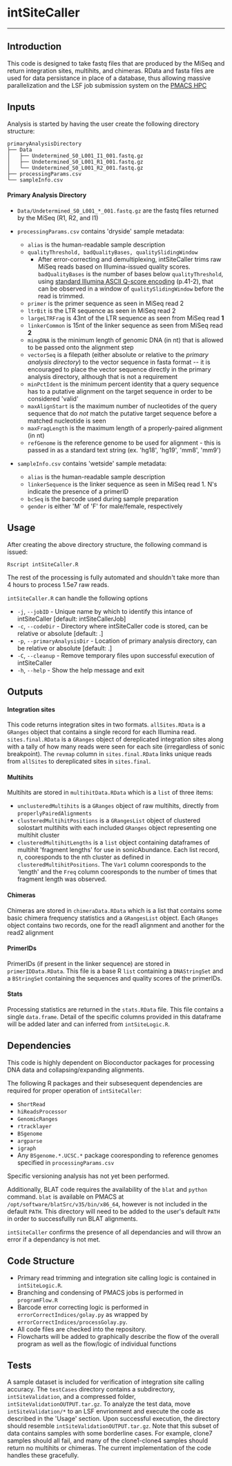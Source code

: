 # intSiteCaller

***


## Introduction
This code is designed to take fastq files that are produced by the MiSeq and return integration sites, multihits, and chimeras.  RData and fasta files are used for data persistance in place of a database, thus allowing massive parallelization and the LSF job submission system on the [PMACS HPC](http://www.med.upenn.edu/hpc/hardware-physical-environment.html)


## Inputs
                                    
Analysis is started by having the user create the following directory structure:

```
primaryAnalysisDirectory
├── Data
│   ├── Undetermined_S0_L001_I1_001.fastq.gz
│   ├── Undetermined_S0_L001_R1_001.fastq.gz
│   └── Undetermined_S0_L001_R2_001.fastq.gz
├── processingParams.csv
└── sampleInfo.csv
``` 
#### Primary Analysis Directory

* `Data/Undetermined_S0_L001_*_001.fastq.gz` are the fastq files returned by the MiSeq (R1, R2, and I1)
    
* `processingParams.csv` contains 'dryside' sample metadata:
	* `alias` is the human-readable sample description
	* `qualityThreshold, badQualityBases, qualitySlidingWindow`
		* After error-correcting and demultiplexing, intSiteCaller trims raw MiSeq reads based on Illumina-issued quality scores.  `badQualityBases` is the number of bases below `qualityThreshold`, using [standard Illumina ASCII Q-score encoding](http://support.illumina.com/content/dam/illumina-support/documents/myillumina/a557afc4-bf0e-4dad-9e59-9c740dd1e751/casava_userguide_15011196d.pdf) (p.41-2), that can be observed in a window of `qualitySlidingWindow` before the read is trimmed.
	* `primer` is the primer sequence as seen in MiSeq read 2
	* `ltrBit` is the LTR sequence as seen in MiSeq read 2
	* `largeLTRFrag` is 43nt of the LTR sequence as seen from MiSeq read **1**
	* `linkerCommon` is 15nt of the linker sequence as seen from MiSeq read **2**
	* `mingDNA` is the minimum length of genomic DNA (in nt) that is allowed to be passed onto the alignment step
	* `vectorSeq` is a filepath (either absolute or relative to the *primary analysis directory*) to the vector sequence in fasta format -- it is encouraged to place the vector sequence directly in the primary analysis directory, although that is not a requirement
	* `minPctIdent` is the minimum percent identity that a query sequence has to a putative alignment on the target sequence in order to be considered 'valid'
	* `maxAlignStart` is the maximum number of nucleotides of the query sequence that do *not* match the putative target sequence before a matched nucleotide is seen
	* `maxFragLength` is the maximum length of a properly-paired alignment (in nt)
	* `refGenome` is the reference genome to be used for alignment - this is passed in as a standard text string (ex. 'hg18', 'hg19', 'mm8', 'mm9')

* `sampleInfo.csv` contains 'wetside' sample metadata:
	* `alias` is the human-readable sample description
	* `linkerSequence` is the linker sequence as seen in MiSeq read 1.  N's indicate the presence of a primerID
	* `bcSeq` is the barcode used during sample preparation 
	* `gender` is either 'M' of 'F' for male/female, respectively

## Usage

After creating the above directory structure, the following command is issued:

```Rscript intSiteCaller.R```

The rest of the processing is fully automated and shouldn't take more than 4 hours to process 1.5e7 raw reads.

`intSiteCaller.R` can handle the following options
* `-j`, `--jobID` - Unique name by which to identify this intance of intSiteCaller [default: intSiteCallerJob]
* `-c`, `--codeDir` - Directory where intSiteCaller code is stored, can be relative or absolute [default: .]
* `-p`, `--primaryAnalysisDir` - Location of primary analysis directory, can be relative or absolute [default: .]
* `-C`, `--cleanup` - Remove temporary files upon successful execution of intSiteCaller
* `-h`, `--help` - Show the help message and exit



## Outputs

#### Integration sites
This code returns integration sites in two formats.  `allSites.RData` is a `GRanges` object that contains a single record for each Illumina read.  `sites.final.RData` is a `GRanges` object of dereplicated integration sites along with a tally of how many reads were seen for each site (irregardless of sonic breakpoint).  The `revmap` column in `sites.final.RData` links unique reads from `allSites` to dereplicated sites in `sites.final`.


#### Multihits
Multihits are stored in `multihitData.RData` which is a `list` of three items:
* `unclusteredMultihits` is a `GRanges` object of raw multihits, directly from `properlyPairedAlignments`
* `clusteredMultihitPositions` is a `GRangesList` object of clustered solostart multihits with each included `GRanges` object representing one multihit cluster
* `clusteredMultihitLengths` is a `list` object containing dataframes of multihit 'fragment lengths' for use in sonicAbundance.  Each list record, n, cooresponds to the nth cluster as defined in `clusteredMultihitPositions`.  The `Var1` column cooresponds to the 'length' and the `Freq` column cooresponds to the number of times that fragment length was observed.

#### Chimeras
Chimeras are stored in `chimeraData.RData` which is a list that contains some basic chimera frequency statistics and a `GRangesList` object.  Each `GRanges` object contains two records, one for the read1 alignment and another for the read2 alignment

#### PrimerIDs
PrimerIDs (if present in the linker sequence) are stored in `primerIDData.RData`.  This file is a base R `list` containing a `DNAStringSet` and a `BStringSet` containing the sequences and quality scores of the primerIDs.

#### Stats
Processing statistics are returned in the `stats.RData` file.  This file contains a single `data.frame`.  Detail of the specific columns provided in this dataframe will be added later and can inferred from `intSiteLogic.R`.



## Dependencies

This code is highly dependent on Bioconductor packages for processing DNA data and collapsing/expanding alignments.

The following R packages and their subsesequent dependencies are required for proper operation of `intSiteCaller`:
* `ShortRead`
* `hiReadsProcessor`
* `GenomicRanges`
* `rtracklayer`
* `BSgenome`
* `argparse`
* `igraph`
* Any `BSgenome.*.UCSC.*` package cooresponding to reference genomes specified in `processingParams.csv`

Specific versioning analysis has not yet been performed.

Additionally, BLAT code requires the availability of the `blat` and `python` command.  `blat` is available on PMACS at `/opt/software/blatSrc/v35/bin/x86_64`, however is not included in the default `PATH`.  This directory will need to be added to the user's default `PATH` in order to successfullly run BLAT alignments. 

`intSiteCaller` confirms the presence of all dependancies and will throw an error if a dependancy is not met.

## Code Structure

- Primary read trimming and integration site calling logic is contained in `intSiteLogic.R`.
- Branching and condensing of PMACS jobs is performed in `programFlow.R`
- Barcode error correcting logic is performed in `errorCorrectIndices/golay.py` as wrapped by `errorCorrectIndices/processGolay.py`.
- All code files are checked into the repository.
- Flowcharts will be added to graphically describe the flow of the overall program as well as the flow/logic of individual functions


## Tests

A sample dataset is included for verification of integration site calling accuracy.  The `testCases` directory contains a subdirectory, `intSiteValidation`, and a compressed folder, `intSiteValidationOUTPUT.tar.gz`.  To analyze the test data, move `intSiteValidation/*` to an LSF envrionment and execute the code as described in the 'Usage' section.  Upon successful execution, the directory should resemble `intSiteValidationOUTPUT.tar.gz`.  Note that this subset of data contains samples with some borderline cases.  For example, clone7 samples should all fail, and many of the clone1-clone4 samples should return no multihits or chimeras.  The current implementation of the code handles these gracefully.